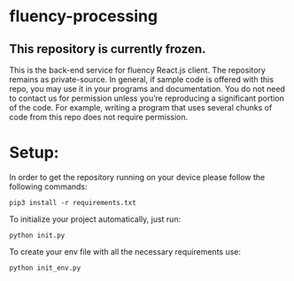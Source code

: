 # fluency-processing
## This repository is currently frozen. 

This is the back-end service for fluency React.js client. The repository remains as private-source. In general, if sample code is offered with this repo, you may use it in your programs and documentation. You do not need to contact us for permission unless you’re reproducing a significant portion of the code. For example, writing a program that uses several chunks of code from this repo does not require permission.

# Setup:
In order to get the repository running on your device please follow the following commands:

`pip3 install -r requirements.txt`

To initialize your project automatically, just run:


`python init.py`


To create your env file with all the necessary requirements use:

`python init_env.py`
